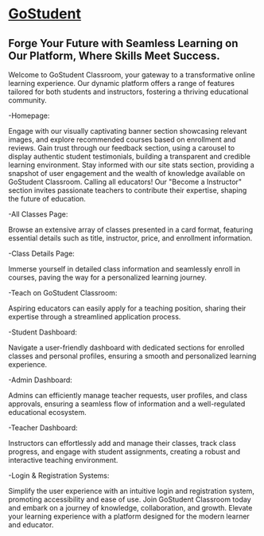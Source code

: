 # [GoStudent](https://gostudent.vercel.app/) 
## Forge Your Future with Seamless Learning on Our Platform, Where Skills Meet Success.

Welcome to GoStudent Classroom, your gateway to a transformative online learning experience. Our dynamic platform offers a range of features tailored for both students and instructors, fostering a thriving educational community.

-Homepage:

Engage with our visually captivating banner section showcasing relevant images, and explore recommended courses based on enrollment and reviews.
Gain trust through our feedback section, using a carousel to display authentic student testimonials, building a transparent and credible learning environment.
Stay informed with our site stats section, providing a snapshot of user engagement and the wealth of knowledge available on GoStudent Classroom.
Calling all educators! Our "Become a Instructor" section invites passionate teachers to contribute their expertise, shaping the future of education.

-All Classes Page:

Browse an extensive array of classes presented in a card format, featuring essential details such as title, instructor, price, and enrollment information.

-Class Details Page:

Immerse yourself in detailed class information and seamlessly enroll in courses, paving the way for a personalized learning journey.

-Teach on GoStudent Classroom:

Aspiring educators can easily apply for a teaching position, sharing their expertise through a streamlined application process.

-Student Dashboard:

Navigate a user-friendly dashboard with dedicated sections for enrolled classes and personal profiles, ensuring a smooth and personalized learning experience.

-Admin Dashboard:

Admins can efficiently manage teacher requests, user profiles, and class approvals, ensuring a seamless flow of information and a well-regulated educational ecosystem.

-Teacher Dashboard:

Instructors can effortlessly add and manage their classes, track class progress, and engage with student assignments, creating a robust and interactive teaching environment.

-Login & Registration Systems:

Simplify the user experience with an intuitive login and registration system, promoting accessibility and ease of use.
Join GoStudent Classroom today and embark on a journey of knowledge, collaboration, and growth. Elevate your learning experience with a platform designed for the modern learner and educator.